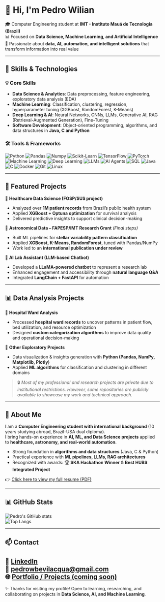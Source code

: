 # 👋 Hi, I'm Pedro Wilian

🎓 Computer Engineering student at **IMT - Instituto Mauá de Tecnologia (Brazil)**  
📊 Focused on **Data Science, Machine Learning, and Artificial Intelligence**  
🤖 Passionate about **data, AI, automation, and intelligent solutions** that transform information into real value  

---

## 🚀 Skills & Technologies

### 💡 Core Skills
- **Data Science & Analytics**: Data preprocessing, feature engineering, exploratory data analysis (EDA)  
- **Machine Learning**: Classification, clustering, regression, hyperparameter tuning (XGBoost, RandomForest, K-Means)  
- **Deep Learning & AI**: Neural Networks, CNNs, LLMs, Generative AI, RAG (Retrieval-Augmented Generation), Fine-Tuning  
- **Software Development**: Object-oriented programming, algorithms, and data structures in **Java, C and Python**

### 🛠️ Tools & Frameworks
<img alt="Python" src="https://img.shields.io/badge/Python-3776AB?style=for-the-badge&logo=python&logoColor=white" />
<img alt="Pandas" src="https://img.shields.io/badge/Pandas-150458?style=for-the-badge&logo=pandas&logoColor=white" />
<img alt="Numpy" src="https://img.shields.io/badge/Numpy-013243?style=for-the-badge&logo=numpy&logoColor=white" />
<img alt="Scikit-Learn" src="https://img.shields.io/badge/Scikit--Learn-F7931E?style=for-the-badge&logo=scikitlearn&logoColor=white" />
<img alt="TensorFlow" src="https://img.shields.io/badge/TensorFlow-FF6F00?style=for-the-badge&logo=tensorflow&logoColor=white" />
<img alt="PyTorch" src="https://img.shields.io/badge/PyTorch-EE4C2C?style=for-the-badge&logo=pytorch&logoColor=white" />

<img alt="Machine Learning" src="https://img.shields.io/badge/Machine%20Learning-102230?style=for-the-badge&logo=azuremachinelearning&logoColor=white" />
<img alt="Deep Learning" src="https://img.shields.io/badge/Deep%20Learning-FF1493?style=for-the-badge&logo=openaigym&logoColor=white" />
<img alt="LLMs" src="https://img.shields.io/badge/Large%20Language%20Models-2E77BC?style=for-the-badge&logo=openai&logoColor=white" />
<img alt="AI Agents" src="https://img.shields.io/badge/AI%20Agents-7A1FA2?style=for-the-badge&logo=robotframework&logoColor=white" />

<img alt="SQL" src="https://img.shields.io/badge/SQL-00758F?style=for-the-badge&logo=postgresql&logoColor=white" />
<img alt="Java" src="https://img.shields.io/badge/Java-ED8B00?style=for-the-badge&logo=java&logoColor=white" />
<img alt="C" src="https://img.shields.io/badge/C-00599C?style=for-the-badge&logo=c&logoColor=white" />
<img alt="Docker" src="https://img.shields.io/badge/Docker-2496ED?style=for-the-badge&logo=docker&logoColor=white" />
<img alt="Git" src="https://img.shields.io/badge/Git-F05032?style=for-the-badge&logo=git&logoColor=white" />
<img alt="Linux" src="https://img.shields.io/badge/Linux-000000?style=for-the-badge&logo=linux&logoColor=white" />


---

## 📂 Featured Projects

🔹 **Healthcare Data Science (FOSP/SUS project)**  
- Analyzed over **1M patient records** from Brazil’s public health system  
- Applied **XGBoost + Optuna optimization** for survival analysis  
- Delivered predictive insights to support clinical decision-making  

🔹 **Astronomical Data – FAPESP/IMT Research Grant** *(Final steps)*  
- Built ML pipelines for **stellar variability pattern classification**  
- Applied **XGBoost, K-Means, RandomForest**, tuned with Pandas/NumPy  
- Work led to an **international publication under review**  

🔹 **AI Lab Assistant (LLM-based Chatbot)**  
- Developed a **LLaMA-powered chatbot** to represent a research lab  
- Enhanced engagement and accessibility through **natural language Q&A**  
- Integrated **LangChain + FastAPI** for automation  

---

## 📊 Data Analysis Projects

🔹 **Hospital Ward Analysis**  
- Processed **hospital ward records** to uncover patterns in patient flow, bed utilization, and resource optimization  
- Designed **custom categorization algorithms** to improve data quality and operational decision-making  

🔹 **Other Exploratory Projects**  
- Data visualization & insights generation with **Python (Pandas, NumPy, Matplotlib, Plotly)**  
- Applied **ML algorithms** for classification and clustering in different domains  

> 🔒 *Most of my professional and research projects are private due to institutional restrictions. However, some repositories are publicly available to showcase my work and technical approach.*  

---

## 📄 About Me

I am a **Computer Engineering student with international background** (10 years studying abroad, Brazil-USA dual diploma).  
I bring hands-on experience in **AI, ML, and Data Science projects** applied to **healthcare, astronomy, and real-world automation**.  

- Strong foundation in **algorithms and data structures** (Java, C & Python)  
- Practical experience with **ML pipelines, LLMs, RAG architectures**  
- Recognized with awards: 🏆 **SKA Hackathon Winner** & **Best HUBS Integrated Project**  

👉 [Click here to view my full resume (PDF)]([https://drive.google.com/](https://drive.google.com/file/d/1iIfEUVCKTngI7VWAjaGzIFusnZ5SFaL-/view?usp=sharing))

---

## 📊 GitHub Stats

![Pedro's GitHub stats](https://github-readme-stats.vercel.app/api?username=pedrowilian&show_icons=true&theme=tokyonight)  
![Top Langs](https://github-readme-stats.vercel.app/api/top-langs/?username=pedrowilian&layout=compact&theme=tokyonight)

---

## 📫 Contact

💼 [LinkedIn](https://www.linkedin.com/in/pedrowilian)  
📧 **pedrowbevilacqua@gmail.com**  
🌐 [Portfolio / Projects (coming soon)](https://github.com/pedrowilian)  
---

✨ Thanks for visiting my profile! Open to learning, researching, and collaborating on projects in **Data Science, AI, and Machine Learning**.
